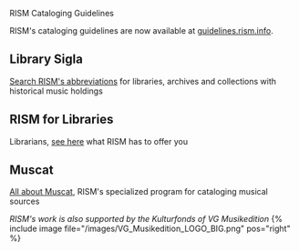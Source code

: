 
<article class="notification is-warning is-light">
    <p class="has-text-weight-semibold">RISM Cataloging Guidelines</p>
    <p>RISM's cataloging guidelines are now available at <a href="https://guidelines.rism.info">guidelines.rism.info</a>.</p>
</article>


## Library Sigla

[Search RISM's abbreviations](/community/sigla.html) for libraries, archives and collections with historical music holdings

## RISM for Libraries

Librarians, [see here](/organization/rism-for-libraries.html) what RISM has to offer you

## Muscat

[All about Muscat](/community/muscat.html), RISM's specialized program for cataloging musical sources

 
_RISM's work is also supported by the Kulturfonds of VG Musikedition_
{% include image file="/images/VG_Musikedition_LOGO_BIG.png" pos="right" %}
